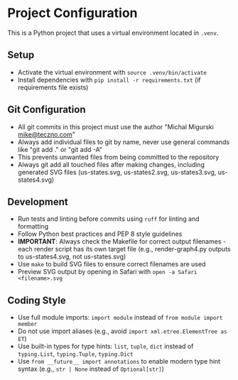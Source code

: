 # Project Configuration

This is a Python project that uses a virtual environment located in `.venv`.

## Setup
- Activate the virtual environment with `source .venv/bin/activate`
- Install dependencies with `pip install -r requirements.txt` (if requirements file exists)

## Git Configuration
- All git commits in this project must use the author "Michal Migurski <mike@teczno.com>"
- Always add individual files to git by name, never use general commands like "git add ." or "git add -A"
- This prevents unwanted files from being committed to the repository
- Always git add all touched files after making changes, including generated SVG files (us-states.svg, us-states2.svg, us-states3.svg, us-states4.svg)

## Development
- Run tests and linting before commits using `ruff` for linting and formatting
- Follow Python best practices and PEP 8 style guidelines
- **IMPORTANT**: Always check the Makefile for correct output filenames - each render script has its own target file (e.g., render-graph4.py outputs to us-states4.svg, not us-states.svg)
- Use `make` to build SVG files to ensure correct filenames are used
- Preview SVG output by opening in Safari with `open -a Safari <filename>.svg`

## Coding Style
- Use full module imports: `import module` instead of `from module import member`
- Do not use import aliases (e.g., avoid `import xml.etree.ElementTree as ET`)
- Use built-in types for type hints: `list`, `tuple`, `dict` instead of `typing.List`, `typing.Tuple`, `typing.Dict`
- Use `from __future__ import annotations` to enable modern type hint syntax (e.g., `str | None` instead of `Optional[str]`)